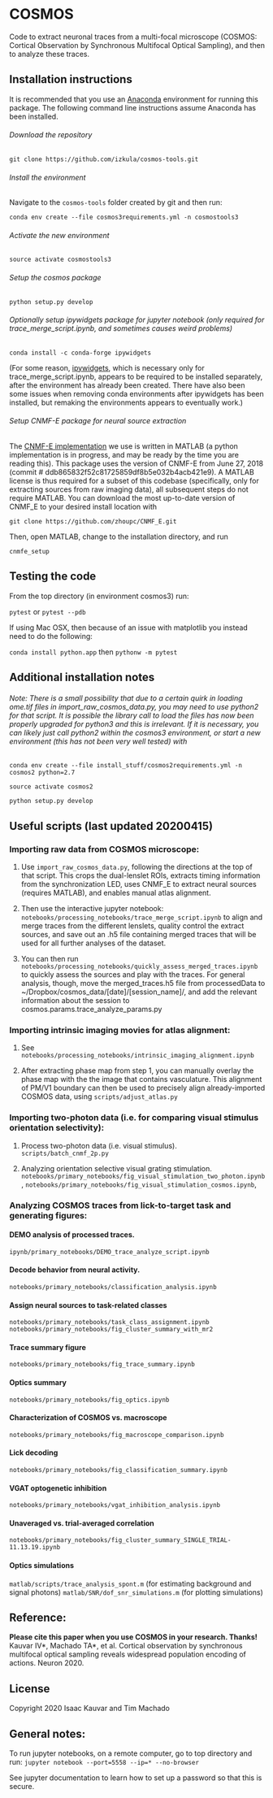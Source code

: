 # COSMOS
Code to extract neuronal traces from a multi-focal microscope (COSMOS: Cortical Observation by Synchronous Multifocal Optical Sampling), and then to analyze these traces.

## Installation instructions
It is recommended that you use an [Anaconda](https://www.anaconda.com/distribution/)  environment for running this package. The following command line instructions assume Anaconda has been installed.

###### Download the repository 
`git clone https://github.com/izkula/cosmos-tools.git`

###### Install the environment
Navigate to the `cosmos-tools` folder created by git and then run:

`conda env create --file cosmos3requirements.yml -n cosmostools3`


###### Activate the new environment
`source activate cosmostools3`


###### Setup the cosmos package
`python setup.py develop`

###### Optionally setup ipywidgets package for jupyter notebook (only required for trace_merge_script.ipynb, and sometimes causes weird problems)
`conda install -c conda-forge ipywidgets`

(For some reason, [ipywidgets](https://ipywidgets.readthedocs.io/en/stable/user_install.html), which is necessary only for trace_merge_script.ipynb, appears to be required to be installed separately, after the environment has already been created. There have also been some issues when removing conda environments after ipywidgets has been installed, but remaking the environments appears to eventually work.)

###### Setup CNMF-E package for neural source extraction

The [CNMF-E implementation](https://github.com/zhoupc/CNMF_E) we use is written in MATLAB (a python implementation is in progress, and may be ready by the time you are reading this). 
This package uses the version of CNMF-E from June 27, 2018 (commit # ddb865832f52c81725859df8b5e032b4acb421e9).
A MATLAB license is thus required for a subset of this codebase (specifically, only for extracting sources from raw imaging data), all subsequent steps do not require MATLAB.
You can download the most up-to-date version of CNMF_E to your desired install location with

`git clone https://github.com/zhoupc/CNMF_E.git`

Then, open MATLAB, change to the installation directory, and run

`cnmfe_setup`

## Testing the code
From the top directory (in environment cosmos3) run:

`pytest`
or
`pytest --pdb`

If using Mac OSX, then because of an issue with matplotlib you instead need to do the following:

`conda install python.app`
then
`pythonw -m pytest`

## Additional installation notes

###### Note: There is a small possibility that due to a certain quirk in loading ome.tif files in import_raw_cosmos_data.py, you may need to use python2 for that script. It is possible the library call to load the files has now been properly upgraded for python3 and this is irrelevant. If it is necessary, you can likely just call python2 within the cosmos3 environment, or start a new environment (this has not been very well tested) with 
`conda env create --file install_stuff/cosmos2requirements.yml -n cosmos2 python=2.7`

`source activate cosmos2`

`python setup.py develop`


## Useful scripts (last updated 20200415)

### Importing raw data from COSMOS microscope:

1) Use `import_raw_cosmos_data.py`, following the directions at the top of that script. This crops the dual-lenslet ROIs, extracts timing information from the synchronization LED, uses CNMF_E to extract neural sources (requires MATLAB), and enables manual atlas alignment.

2) Then use the interactive jupyter notebook: `notebooks/processing_notebooks/trace_merge_script.ipynb` to align and merge traces from the different lenslets, quality control the extract sources, and save out an .h5 file containing merged traces that will be used for all further analyses of the dataset.

3) You can then run `notebooks/processing_notebooks/quickly_assess_merged_traces.ipynb` to quickly assess the sources and play with the traces. For general analysis, though, move the merged_traces.h5 file from processedData to ~/Dropbox/cosmos_data/[date]/[session_name]/, and add the relevant information about the session to cosmos.params.trace_analyze_params.py



### Importing intrinsic imaging movies for atlas alignment:

1) See `notebooks/processing_notebooks/intrinsic_imaging_alignment.ipynb`

2) After extracting phase map from step 1, you can manually overlay the phase map with the the image that contains vasculature. This alignment of PM/V1 boundary can then be used to precisely align already-imported COSMOS data, using `scripts/adjust_atlas.py`



### Importing two-photon data (i.e. for comparing visual stimulus orientation selectivity):

1) Process two-photon data (i.e. visual stimulus).
`scripts/batch_cnmf_2p.py`

2) Analyzing orientation selective visual grating stimulation.
`notebooks/primary_notebooks/fig_visual_stimulation_two_photon.ipynb`, 
`notebooks/primary_notebooks/fig_visual_stimulation_cosmos.ipynb`, 

### Analyzing COSMOS traces from lick-to-target task and generating figures:

#### DEMO analysis of processed traces. 
`ipynb/primary_notebooks/DEMO_trace_analyze_script.ipynb`

#### Decode behavior from neural activity.
`notebooks/primary_notebooks/classification_analysis.ipynb`

#### Assign neural sources to task-related classes
`notebooks/primary_notebooks/task_class_assignment.ipynb`
`notebooks/primary_notebooks/fig_cluster_summary_with_mr2`

#### Trace summary figure
`notebooks/primary_notebooks/fig_trace_summary.ipynb`

#### Optics summary
`notebooks/primary_notebooks/fig_optics.ipynb`

#### Characterization of COSMOS vs. macroscope
`notebooks/primary_notebooks/fig_macroscope_comparison.ipynb`

#### Lick decoding
`notebooks/primary_notebooks/fig_classification_summary.ipynb`

#### VGAT optogenetic inhibition
`notebooks/primary_notebooks/vgat_inhibition_analysis.ipynb`

#### Unaveraged vs. trial-averaged correlation 
`notebooks/primary_notebooks/fig_cluster_summary_SINGLE_TRIAL-11.13.19.ipynb` 

#### Optics simulations
`matlab/scripts/trace_analysis_spont.m` (for estimating background and signal photons) 
`matlab/SNR/dof_snr_simulations.m` (for plotting simulations)

## Reference:
**Please cite this paper when you use COSMOS in your research. Thanks!**
Kauvar IV*, Machado TA*, et al. Cortical observation by synchronous multifocal optical sampling reveals widespread population encoding of actions. Neuron 2020.

## License
Copyright 2020 Isaac Kauvar and Tim Machado


## General notes:
To run jupyter notebooks, on a remote computer, go to top directory and run:
`jupyter notebook --port=5558 --ip=* --no-browser`

See jupyter documentation to learn how to set up a password so that this is secure. 

